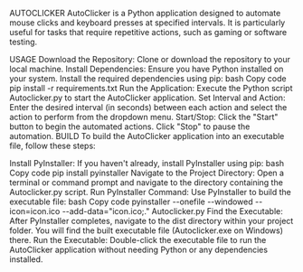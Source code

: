 AUTOCLICKER
AutoClicker is a Python application designed to automate mouse clicks and keyboard presses at specified intervals. It is particularly useful for tasks that require repetitive actions, such as gaming or software testing.

USAGE
Download the Repository: Clone or download the repository to your local machine.
Install Dependencies: Ensure you have Python installed on your system. Install the required dependencies using pip:
bash
Copy code
pip install -r requirements.txt
Run the Application: Execute the Python script Autoclicker.py to start the AutoClicker application.
Set Interval and Action: Enter the desired interval (in seconds) between each action and select the action to perform from the dropdown menu.
Start/Stop: Click the "Start" button to begin the automated actions. Click "Stop" to pause the automation.
BUILD
To build the AutoClicker application into an executable file, follow these steps:

Install PyInstaller: If you haven't already, install PyInstaller using pip:
bash
Copy code
pip install pyinstaller
Navigate to the Project Directory: Open a terminal or command prompt and navigate to the directory containing the Autoclicker.py script.
Run PyInstaller Command: Use PyInstaller to build the executable file:
bash
Copy code
pyinstaller --onefile --windowed --icon=icon.ico --add-data="icon.ico;." Autoclicker.py
Find the Executable: After PyInstaller completes, navigate to the dist directory within your project folder. You will find the built executable file (Autoclicker.exe on Windows) there.
Run the Executable: Double-click the executable file to run the AutoClicker application without needing Python or any dependencies installed.

